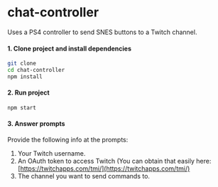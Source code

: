 # chat-controller
Uses a PS4 controller to send SNES buttons to a Twitch channel.

#### 1. Clone project and install dependencies

```bash
git clone 
cd chat-controller
npm install
```

#### 2. Run project

```bash
npm start
```

#### 3. Answer prompts
Provide the following info at the prompts:

1. Your Twitch username.
2. An OAuth token to access Twitch (You can obtain that easily here: [https://twitchapps.com/tmi/](https://twitchapps.com/tmi/)
3. The channel you want to send commands to.
